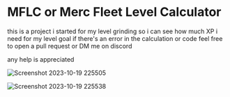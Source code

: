 # MFLC or Merc Fleet Level Calculator
this is a project i started for my level grinding so i can see how much XP i need for my level goal
if there's an error in the calculation or code feel free to open a pull request or DM me on discord

any help is appreciated


![Screenshot 2023-10-19 225505](https://github.com/TOMATOKING-TK/MFLC/assets/80415934/e0d16302-ee15-4faf-be5a-15a2f0d17f6f)

![Screenshot 2023-10-19 225538](https://github.com/TOMATOKING-TK/MFLC/assets/80415934/7efb6575-7fba-4906-af78-bfc6b9813f8d)
